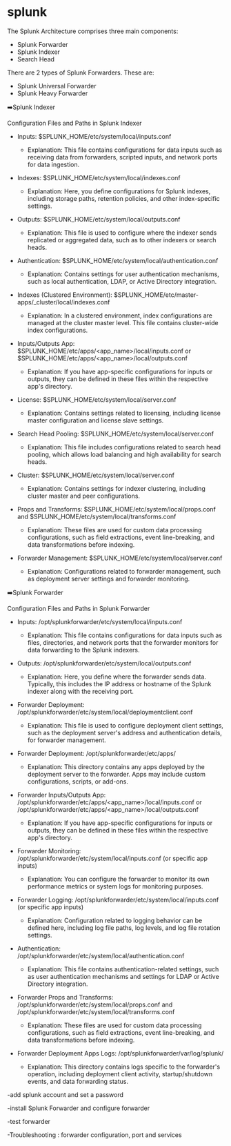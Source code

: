 # splunk
The Splunk Architecture comprises three main components:
- Splunk Forwarder
- Splunk Indexer
- Search Head

There are 2 types of Splunk Forwarders. These are:
- Splunk Universal Forwarder
- Splunk Heavy Forwarder


 :arrow_right:Splunk Indexer

Configuration Files and Paths in Splunk Indexer

- Inputs: $SPLUNK_HOME/etc/system/local/inputs.conf
  - Explanation: This file contains configurations for data inputs such as receiving data from forwarders, scripted inputs, and network ports for data ingestion.

- Indexes: $SPLUNK_HOME/etc/system/local/indexes.conf
  - Explanation: Here, you define configurations for Splunk indexes, including storage paths, retention policies, and other index-specific settings.

- Outputs: $SPLUNK_HOME/etc/system/local/outputs.conf
  - Explanation: This file is used to configure where the indexer sends replicated or aggregated data, such as to other indexers or search heads.

- Authentication: $SPLUNK_HOME/etc/system/local/authentication.conf
  - Explanation: Contains settings for user authentication mechanisms, such as local authentication, LDAP, or Active Directory integration.

- Indexes (Clustered Environment): $SPLUNK_HOME/etc/master-apps/_cluster/local/indexes.conf
  - Explanation: In a clustered environment, index configurations are managed at the cluster master level. This file contains cluster-wide index configurations.

- Inputs/Outputs App: $SPLUNK_HOME/etc/apps/<app_name>/local/inputs.conf or $SPLUNK_HOME/etc/apps/<app_name>/local/outputs.conf
  - Explanation: If you have app-specific configurations for inputs or outputs, they can be defined in these files within the respective app's directory.

- License: $SPLUNK_HOME/etc/system/local/server.conf
  - Explanation: Contains settings related to licensing, including license master configuration and license slave settings.

- Search Head Pooling: $SPLUNK_HOME/etc/system/local/server.conf
  - Explanation: This file includes configurations related to search head pooling, which allows load balancing and high availability for search heads.

- Cluster: $SPLUNK_HOME/etc/system/local/server.conf
  - Explanation: Contains settings for indexer clustering, including cluster master and peer configurations.

- Props and Transforms: $SPLUNK_HOME/etc/system/local/props.conf and $SPLUNK_HOME/etc/system/local/transforms.conf
  - Explanation: These files are used for custom data processing configurations, such as field extractions, event line-breaking, and data transformations before indexing.

- Forwarder Management: $SPLUNK_HOME/etc/system/local/server.conf
  - Explanation: Configurations related to forwarder management, such as deployment server settings and forwarder monitoring.


 :arrow_right:Splunk Forwarder

Configuration Files and Paths in Splunk Forwarder

- Inputs: /opt/splunkforwarder/etc/system/local/inputs.conf
  - Explanation: This file contains configurations for data inputs such as files, directories, and network ports that the forwarder monitors for data forwarding to the Splunk indexers.

- Outputs: /opt/splunkforwarder/etc/system/local/outputs.conf
  - Explanation: Here, you define where the forwarder sends data. Typically, this includes the IP address or hostname of the Splunk indexer along with the receiving port.

- Forwarder Deployment: /opt/splunkforwarder/etc/system/local/deploymentclient.conf
  - Explanation: This file is used to configure deployment client settings, such as the deployment server's address and authentication details, for forwarder management.

- Forwarder Deployment: /opt/splunkforwarder/etc/apps/
  - Explanation: This directory contains any apps deployed by the deployment server to the forwarder. Apps may include custom configurations, scripts, or add-ons.

- Forwarder Inputs/Outputs App: /opt/splunkforwarder/etc/apps/<app_name>/local/inputs.conf or /opt/splunkforwarder/etc/apps/<app_name>/local/outputs.conf
  - Explanation: If you have app-specific configurations for inputs or outputs, they can be defined in these files within the respective app's directory.

- Forwarder Monitoring: /opt/splunkforwarder/etc/system/local/inputs.conf (or specific app inputs)
  - Explanation: You can configure the forwarder to monitor its own performance metrics or system logs for monitoring purposes.

- Forwarder Logging: /opt/splunkforwarder/etc/system/local/inputs.conf (or specific app inputs)
  - Explanation: Configuration related to logging behavior can be defined here, including log file paths, log levels, and log file rotation settings.

- Authentication: /opt/splunkforwarder/etc/system/local/authentication.conf
  - Explanation: This file contains authentication-related settings, such as user authentication mechanisms and settings for LDAP or Active Directory integration.

- Forwarder Props and Transforms: /opt/splunkforwarder/etc/system/local/props.conf and /opt/splunkforwarder/etc/system/local/transforms.conf
  - Explanation: These files are used for custom data processing configurations, such as field extractions, event line-breaking, and data transformations before indexing.

- Forwarder Deployment Apps Logs: /opt/splunkforwarder/var/log/splunk/
  - Explanation: This directory contains logs specific to the forwarder's operation, including deployment client activity, startup/shutdown events, and data forwarding status.

-add splunk account and set a password

-install Splunk Forwarder and configure forwarder

-test forwarder

-Troubleshooting : forwarder configuration, port and services
